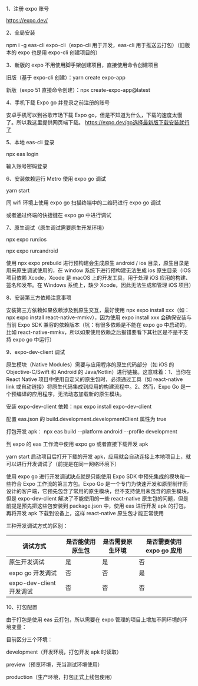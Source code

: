 1、注册 expo 账号

https://expo.dev/

2、全局安装

npm i -g eas-cli expo-cli（expo-cli 用于开发，eas-cli 用于推送云打包）（旧版本的 expo 也是用 expo-cli 创建项目的）

3、新版的 expo 不用使用脚手架创建项目，直接使用命令创建项目

旧版（基于 expo-cli 创建）：yarn create expo-app

新版（expo 51 直接命令创建）：npx create-expo-app@latest

4、手机下载 Expo go 并登录之前注册的账号

安卓手机可以到谷歌市场下载 Expo go，但是不知道为什么，下载的速度太慢了。所以我这里提供网页端下载。 https://expo.dev/go选择最新版下载安装就行了

5、本地 eas-cli 登录

npx eas login

输入账号密码登录

6、安装依赖运行 Metro 使用 expo go 调试

yarn start

同 wifi 环境上使用 expo go 扫描终端中的二维码进行 expo go 调试

或者通过终端的快捷键在 expo go 中进行调试

7、原生调试（原生调试需要原生开发环境）

npx expo run:ios

npx expo run:android

使用 npx expo prebuild 进行预构建会生成原生 android / ios 目录，原生目录是用来原生调试使用的，在 window 系统下进行预构建无法生成 ios 原生目录（iOS 项目依赖 Xcode，Xcode 是 macOS 上的开发工具，用于处理 iOS 应用的构建、签名和发布。在 Windows 系统上，缺少 Xcode，因此无法生成和管理 iOS 项目）

8、安装第三方依赖注意事项

安装第三方依赖如果依赖涉及到原生交互，最好使用 npx expo install xxx（如：npx expo install react-native-mmkv），因为使用 expo install xxx 会确保安装与当前 Expo SDK 兼容的依赖版本（坑：有很多依赖是不能在 expo go 中启动的，比如 react-native-mmkv，所以如果使用依赖之后报错要看下其社区是不是不支持 expo go 中运行）

9、expo-dev-client 调试

原生模块（Native Modules）需要与应用程序的原生代码部分（如 iOS 的 Objective-C/Swift 和 Android 的 Java/Kotlin）进行链接。这意味着：1、当你在 React Native 项目中使用自定义的原生包时，必须通过工具（如 react-native link 或自动链接）将原生代码集成到应用的构建流程中。2、然而，Expo Go 是一个预编译的应用程序，无法动态加载新的原生模块。

安装 expo-dev-client 依赖：npx expo install expo-dev-client

配置 eas.json 的 build.development.developmentClient 属性为 true

打包开发 apk： npx eas build --platform android --profile development

到 expo 的 eas 工作流中使用 expo go 或者直接下载开发 apk

yarn start 启动项目后打开下载的开发 apk，应用就会自动连接上本地项目上，就可以进行开发调试了（前提是在同一网络环境下）

使用 expo go 进行开发调试缺点就是只能使用 Expo SDK 中预先集成的模块和一些符合 Expo 工作流的第三方包。Expo Go 是一个专门为快速开发和原型制作而设计的客户端，它预先包含了常用的原生模块，但不支持使用未包含的原生模块，但是 expo-dev-client 解决了不能使用的一些 react-native 原生包的问题，但是前提是预先把这些包安装到 package.json 中，使用 eas 进行开发 apk 的打包，再将开发 apk 下载到设备上，这样 react-native 原生包才能正常使用

三种开发调试方式的区别：

| 调试方式                 | 是否能使用原生包 | 是否需要原生环境 | 是否需要使用 expo go 应用 |
| ------------------------ | ---------------- | ---------------- | ------------------------- |
| 原生开发调试             | 是               | 是               | 否                        |
| expo go 开发调试         | 否               | 否               | 是                        |
| expo-dev-client 开发调试 | 否               | 否               | 否                        |

10、打包配置

由于打包是使用 eas 云打包，所以需要在 expo 管理的项目上增加不同环境的环境变量：

目前区分三个环境：

development（开发环境，打包开发 apk 时读取）

preview（预览环境，充当测试环境使用）

production（生产环境，打包正式上线包使用）
